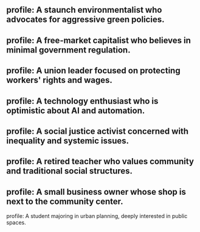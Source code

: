 profile: A staunch environmentalist who advocates for aggressive green policies.
---
profile: A free-market capitalist who believes in minimal government regulation.
---
profile: A union leader focused on protecting workers' rights and wages.
---
profile: A technology enthusiast who is optimistic about AI and automation.
---
profile: A social justice activist concerned with inequality and systemic issues.
---
profile: A retired teacher who values community and traditional social structures.
---
profile: A small business owner whose shop is next to the community center.
---
profile: A student majoring in urban planning, deeply interested in public spaces.
